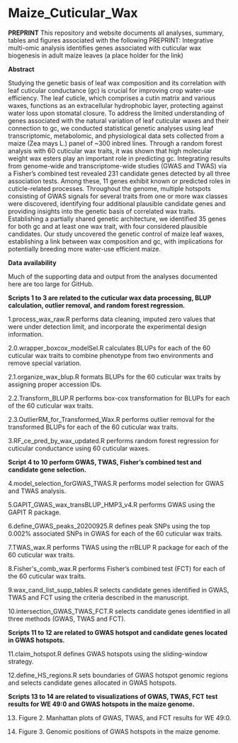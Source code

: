 # Maize_Cuticular_Wax
**PREPRINT**
This repository and website documents all analyses, summary, tables and figures associated with the following PREPRINT: Integrative multi-omic analysis identifies genes associated with cuticular wax biogenesis in adult maize leaves (a place holder for the link)

**Abstract**

Studying the genetic basis of leaf wax composition and its correlation with leaf cuticular conductance (gc) is crucial for improving crop water-use efficiency. The leaf cuticle, which comprises a cutin matrix and various waxes, functions as an extracellular hydrophobic layer, protecting against water loss upon stomatal closure. To address the limited understanding of genes associated with the natural variation of leaf cuticular waxes and their connection to gc, we conducted statistical genetic analyses using leaf transcriptomic, metabolomic, and physiological data sets collected from a maize (Zea mays L.) panel of ~300 inbred lines. Through a random forest analysis with 60 cuticular wax traits, it was shown that high molecular weight wax esters play an important role in predicting gc. Integrating results from genome-wide and transcriptome-wide studies (GWAS and TWAS) via a Fisher’s combined test revealed 231 candidate genes detected by all three association tests. Among these, 11 genes exhibit known or predicted roles in cuticle-related processes. Throughout the genome, multiple hotspots consisting of GWAS signals for several traits from one or more wax classes were discovered, identifying four additional plausible candidate genes and providing insights into the genetic basis of correlated wax traits. Establishing a partially shared genetic architecture, we identified 35 genes for both gc and at least one wax trait, with four considered plausible candidates. Our study uncovered the genetic control of maize leaf waxes, establishing a link between wax composition and gc, with implications for potentially breeding more water-use efficient maize.

**Data availability**

Much of the supporting data and output from the analyses documented here are too large for GitHub.

**Scripts 1 to 3 are related to the cuticular wax data processing, BLUP calculation, outlier removal, and random forest regression.**

1.process_wax_raw.R performs data cleaning, imputed zero values that were under detection limit, and incorporate the experimental design information.

2.0.wrapper_boxcox_modelSel.R calculates BLUPs for each of the 60 cuticular wax traits to combine phenotype from two environments and remove special variation.

2.1.organize_wax_blup.R formats BLUPs for the 60 cuticular wax traits by assigning proper accession IDs.

2.2.Transform_BLUP.R performs box-cox transformation for BLUPs for each of the 60 cuticular wax traits.

2.3.OutlierRM_for_Transformed_Wax.R performs outlier removal for the transformed BLUPs for each of the 60 cuticular wax traits.

3.RF_ce_pred_by_wax_updated.R performs random forest regression for cuticular conductance using 60 cuticular waxes.

**Script 4 to 10 perform GWAS, TWAS, Fisher’s combined test and candidate gene selection.**

4.model_selection_forGWAS_TWAS.R performs model selection for GWAS and TWAS analysis.

5.GAPIT_GWAS_wax_transBLUP_HMP3_v4.R performs GWAS using the GAPIT R package.

6.define_GWAS_peaks_20200925.R defines peak SNPs using the top 0.002% associated SNPs in GWAS for each of the 60 cuticular wax traits.

7.TWAS_wax.R performs TWAS using the rrBLUP R package for each of the 60 cuticular wax traits.

8.Fisher's_comb_wax.R performs Fisher’s combined test (FCT) for each of the 60 cuticular wax traits.

9.wax_cand_list_supp_tables.R selects candidate genes identified in GWAS, TWAS and FCT using the criteria described in the manuscript.

10.intersection_GWAS_TWAS_FCT.R selects candidate genes identified in all three methods (GWAS, TWAS and FCT).

**Scripts 11 to 12 are related to GWAS hotspot and candidate genes located in GWAS hotspots.**

11.claim_hotspot.R defines GWAS hotspots using the sliding-window strategy.

12.define_HS_regions.R sets boundaries of GWAS hotspot genomic regions and selects candidate genes allocated in GWAS hotspots.

**Scripts 13 to 14 are related to visualizations of GWAS, TWAS, FCT test  results for WE 49:0 and GWAS hotspots in the maize genome.**

13. Figure 2. Manhattan plots of GWAS, TWAS, and FCT results for WE 49:0.
   
14. Figure 3. Genomic positions of GWAS hotspots in the maize genome.
